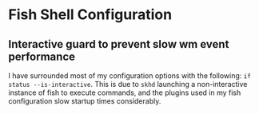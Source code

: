 # Fish Shell Configuration

## Interactive guard to prevent slow wm event performance
I have surrounded most of my configuration options with the following: `if status --is-interactive`. This is due to `skhd` launching a non-interactive instance of fish to execute commands, and the plugins used in my fish configuration slow startup times considerably.

